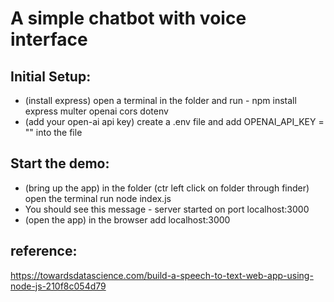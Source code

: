 # A simple chatbot with voice interface

## Initial Setup:
* (install express) open a terminal in the folder and run  - npm install express multer openai cors dotenv
* (add your open-ai api key) create a .env file and add OPENAI_API_KEY = "" into the file

## Start the demo:
* (bring up the app) in the folder (ctr left click on folder through finder) open the terminal run node index.js
* You should see this message - server started on port localhost:3000
* (open the app) in the browser add localhost:3000

## reference:
https://towardsdatascience.com/build-a-speech-to-text-web-app-using-node-js-210f8c054d79
